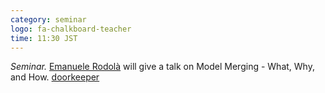 ```yaml
---
category: seminar
logo: fa-chalkboard-teacher
time: 11:30 JST
---
```


*Seminar.* [Emanuele Rodolà](https://gladia.di.uniroma1.it/authors/rodola/) will give a talk on Model Merging - What, Why, and How. [doorkeeper](https://c5dc59ed978213830355fc8978.doorkeeper.jp/events/183987)
